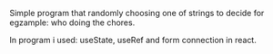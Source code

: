 Simple program that randomly choosing one of strings to decide for egzample: who doing the chores.

In program i used: useState, useRef and form connection in react.